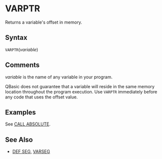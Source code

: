 # VARPTR

Returns a variable's offset in memory.

## Syntax

`VARPTR`(*variable*)

## Comments

*variable* is the name of any variable in your program.

QBasic does not guarantee that a variable will reside in the same memory location throughout the program execution. Use `VARPTR` immediately before any code that uses the offset value.

## Examples

See [CALL ABSOLUTE](CALL-ABSOLUTE).

## See Also

- [DEF SEG](DEF-SEG), [VARSEG](VARSEG)
